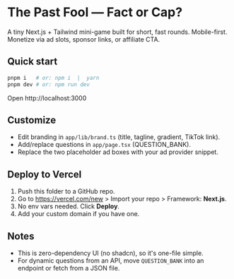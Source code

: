 # The Past Fool — Fact or Cap?

A tiny Next.js + Tailwind mini-game built for short, fast rounds. Mobile-first.
Monetize via ad slots, sponsor links, or affiliate CTA.

## Quick start

```bash
pnpm i   # or: npm i  |  yarn
pnpm dev # or: npm run dev
```

Open http://localhost:3000

## Customize

- Edit branding in `app/lib/brand.ts` (title, tagline, gradient, TikTok link).
- Add/replace questions in `app/page.tsx` (QUESTION_BANK).
- Replace the two placeholder ad boxes with your ad provider snippet.

## Deploy to Vercel

1. Push this folder to a GitHub repo.
2. Go to https://vercel.com/new > Import your repo > Framework: **Next.js**.
3. No env vars needed. Click **Deploy**.
4. Add your custom domain if you have one.

## Notes
- This is zero-dependency UI (no shadcn), so it's one-file simple.
- For dynamic questions from an API, move `QUESTION_BANK` into an endpoint or fetch from a JSON file.
